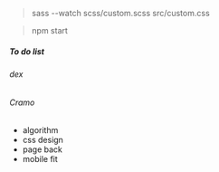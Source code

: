 > sass --watch scss/custom.scss src/custom.css

> npm start

##### To do list

###### dex

###### Cramo

+ algorithm
+ css design
+ page back
+ mobile fit
